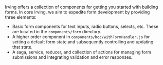 Irving offers a collection of components for getting you started with building forms. In core Irving, we aim to expedite form development by providing three elements:
* Basic form components for text inputs, radio buttons, selects, etc. These are located in the `components/form` directory.
* A higher order component in `components/hoc/withFormHandler.js` for setting a default form state and subsequently controlling and updating that state.
* A saga, service, reducer, and collection of actions for managing form submissions and integrating validation and error responses.